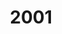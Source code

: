 ---
title: "2001"
description: "Articles tagged 2001."
layout: yearpages
permalink: /tags/2001/{% if pagination.pageNumber > 0 %}/page/{{ pagination.pageNumber + 1 }}{% endif %}/index.html
pagination:
  data: collections.2001
  size: 8
  alias: pagedPosts
  addAllPagesToCollections: true
  reverse: true
---